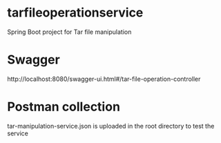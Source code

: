 # tarfileoperationservice
Spring Boot project for Tar file manipulation

# Swagger
http://localhost:8080/swagger-ui.html#/tar-file-operation-controller

# Postman collection
tar-manipulation-service.json is uploaded in the root directory to test the service

